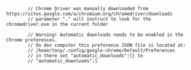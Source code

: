             // Chrome Driver was manually downloaded from https://sites.google.com/a/chromium.org/chromedriver/downloads
            // parameter "." will instruct to look for the chromedriver.exe in the current folder

            // Warning! Automatic downloads needs to be enabled in the Chrome preferences.
            // On dev computer this preference JSON file is located at:
            // /home/tony/.config/google-chrome/Default/Preferences
            // in there set "automatic_downloads":{} to
            // "automatic_downloads":1